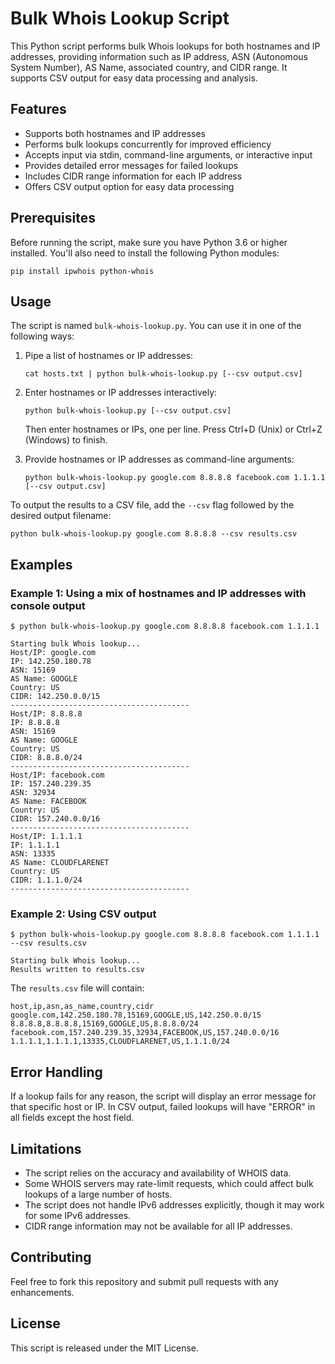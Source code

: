 # Bulk Whois Lookup Script

This Python script performs bulk Whois lookups for both hostnames and IP addresses, providing information such as IP address, ASN (Autonomous System Number), AS Name, associated country, and CIDR range. It supports CSV output for easy data processing and analysis.

## Features

- Supports both hostnames and IP addresses
- Performs bulk lookups concurrently for improved efficiency
- Accepts input via stdin, command-line arguments, or interactive input
- Provides detailed error messages for failed lookups
- Includes CIDR range information for each IP address
- Offers CSV output option for easy data processing

## Prerequisites

Before running the script, make sure you have Python 3.6 or higher installed. You'll also need to install the following Python modules:

```
pip install ipwhois python-whois
```

## Usage

The script is named `bulk-whois-lookup.py`. You can use it in one of the following ways:

1. Pipe a list of hostnames or IP addresses:
   ```
   cat hosts.txt | python bulk-whois-lookup.py [--csv output.csv]
   ```

2. Enter hostnames or IP addresses interactively:
   ```
   python bulk-whois-lookup.py [--csv output.csv]
   ```
   Then enter hostnames or IPs, one per line. Press Ctrl+D (Unix) or Ctrl+Z (Windows) to finish.

3. Provide hostnames or IP addresses as command-line arguments:
   ```
   python bulk-whois-lookup.py google.com 8.8.8.8 facebook.com 1.1.1.1 [--csv output.csv]
   ```

To output the results to a CSV file, add the `--csv` flag followed by the desired output filename:

```
python bulk-whois-lookup.py google.com 8.8.8.8 --csv results.csv
```

## Examples

### Example 1: Using a mix of hostnames and IP addresses with console output

```
$ python bulk-whois-lookup.py google.com 8.8.8.8 facebook.com 1.1.1.1

Starting bulk Whois lookup...
Host/IP: google.com
IP: 142.250.180.78
ASN: 15169
AS Name: GOOGLE
Country: US
CIDR: 142.250.0.0/15
----------------------------------------
Host/IP: 8.8.8.8
IP: 8.8.8.8
ASN: 15169
AS Name: GOOGLE
Country: US
CIDR: 8.8.8.0/24
----------------------------------------
Host/IP: facebook.com
IP: 157.240.239.35
ASN: 32934
AS Name: FACEBOOK
Country: US
CIDR: 157.240.0.0/16
----------------------------------------
Host/IP: 1.1.1.1
IP: 1.1.1.1
ASN: 13335
AS Name: CLOUDFLARENET
Country: US
CIDR: 1.1.1.0/24
----------------------------------------
```

### Example 2: Using CSV output

```
$ python bulk-whois-lookup.py google.com 8.8.8.8 facebook.com 1.1.1.1 --csv results.csv

Starting bulk Whois lookup...
Results written to results.csv
```

The `results.csv` file will contain:

```
host,ip,asn,as_name,country,cidr
google.com,142.250.180.78,15169,GOOGLE,US,142.250.0.0/15
8.8.8.8,8.8.8.8,15169,GOOGLE,US,8.8.8.0/24
facebook.com,157.240.239.35,32934,FACEBOOK,US,157.240.0.0/16
1.1.1.1,1.1.1.1,13335,CLOUDFLARENET,US,1.1.1.0/24
```

## Error Handling

If a lookup fails for any reason, the script will display an error message for that specific host or IP. In CSV output, failed lookups will have "ERROR" in all fields except the host field.

## Limitations

- The script relies on the accuracy and availability of WHOIS data.
- Some WHOIS servers may rate-limit requests, which could affect bulk lookups of a large number of hosts.
- The script does not handle IPv6 addresses explicitly, though it may work for some IPv6 addresses.
- CIDR range information may not be available for all IP addresses.

## Contributing

Feel free to fork this repository and submit pull requests with any enhancements.

## License

This script is released under the MIT License.
